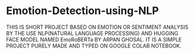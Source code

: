 # Emotion-Detection-using-NLP
THIS IS SHORT PROJECT BASED ON EMOTION OR SENTIMENT ANALYSIS BY THE USE NLP(NATURAL LANGUAGE PROCESSING) AND HUGGING FACE MODEL NAMED EmoRoBERTa BY ARPAN GHOSAL.
IT IS A SIMPLE PROJECT PURELY MADE AND TYPED ON GOOGLE COLAB NOTEBOOK.
